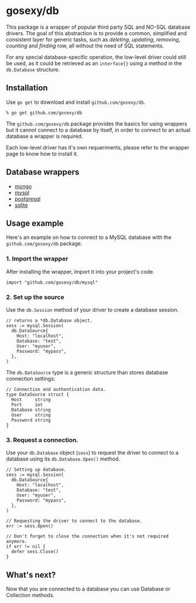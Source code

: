 # gosexy/db

This package is a wrapper of popular third party SQL and NO-SQL database drivers. The goal of this abstraction is
to provide a common, simplified and consistent layer for generic tasks, such as *deleting*, *updating*, *removing*,
*counting* and *finding* row, all without the need of SQL statements.

For any special database-specific operation, the low-level driver could still be used, as it could be retrieved
as an ``interface{}`` using a method in the ``db.Database`` structure.

## Installation

Use ``go get`` to download and install ``github.com/gosexy/db``.

    % go get github.com/gosexy/db

The ``github.com/gosexy/db`` package provides the basics for using wrappers but it cannot connect to a database by itself,
in order to connect to an actual database a wrapper is required.

Each low-level driver has it's own requeriments, please refer to the wrapper page to know how to install it.

## Database wrappers

* [mongo](/db/mongo)
* [mysql](/db/mysql)
* [postgresql](/db/postgresql)
* [sqlite](/db/sqlite)


## Usage example

Here's an example on how to connect to a MySQL database with the ``github.com/gosexy/db`` package.

### 1. Import the wrapper

After installing the wrapper, import it into your project's code.

    import "github.com/gosexy/db/mysql"

### 2. Set up the source

Use the ``db.Session`` method of your driver to create a database session.


    // returns a *db.Database object.
    sess := mysql.Session(
      db.DataSource{
        Host: "localhost",
        Database: "test",
        User: "myuser",
        Password: "mypass",
      },
    )

The ``db.DataSource`` type is a generic structure than stores database connection settings:

    // Connection and authentication data.
    type DataSource struct {
      Host     string
      Port     int
      Database string
      User     string
      Password string
    }

### 3. Request a connection.

Use your ``db.Database`` object (``sess``) to request the driver to connect to a database using its
``db.Database.Open()`` method.

    // Setting up database.
    sess := mysql.Session(
      db.DataSource{
        Host: "localhost",
        Database: "test",
        User: "myuser",
        Password: "mypass",
      },
    )

    // Requesting the driver to connect to the database.
    err := sess.Open()

    // Don't forget to close the connection when it's not required anymore.
    if err != nil {
      defer sess.Close()
    }

## What's next?

Now that you are connected to a database you can use Database or Collection methods.
